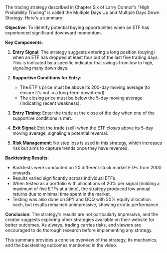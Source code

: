 The trading strategy described in Chapter Six of Larry Connor's "High Probability Trading" is called the Multiple Days Up and Multiple Days Down Strategy. Here's a summary:

**Objective**: To identify potential buying opportunities when an ETF has experienced significant downward momentum.

**Key Components**:
1. **Entry Signal**: The strategy suggests entering a long position (buying) when an ETF has dropped at least four out of the last five trading days. This is indicated by a specific indicator that swings from low to high, signaling many down days.
   
2. **Supportive Conditions for Entry**:
   - The ETF's price must be above its 200-day moving average (to ensure it's not in a long-term downtrend).
   - The closing price must be below the 5-day moving average (indicating recent weakness).

3. **Entry Timing**: Enter the trade at the close of the day when one of the supportive conditions is met.

4. **Exit Signal**: Exit the trade (sell) when the ETF closes above its 5-day moving average, signaling a potential reversal.

5. **Risk Management**: No stop loss is used in this strategy, which increases risk but aims to capture trends once they have reversed.

**Backtesting Results**:
- Backtests were conducted on 20 different stock market ETFs from 2000 onwards.
- Results varied significantly across individual ETFs.
- When tested as a portfolio with allocations of 20% per signal (holding a maximum of five ETFs at a time), the strategy produced low annual returns due to minimal time spent in the market.
- Testing was also done on SPY and QQQ with 50% equity allocation each, but results remained unimpressive, showing erratic performance.

**Conclusion**: The strategy's results are not particularly impressive, and the creator suggests exploring other strategies available on their website for better outcomes. As always, trading carries risks, and viewers are encouraged to do thorough research before implementing any strategy.

This summary provides a concise overview of the strategy, its mechanics, and the backtesting outcomes mentioned in the video.
